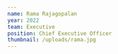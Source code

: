 ```yaml
---
name: Rama Rajagopalan
year: 2022
team: Executive
position: Chief Executive Officer
thumbnail: /uploads/rama.jpg
---
```

